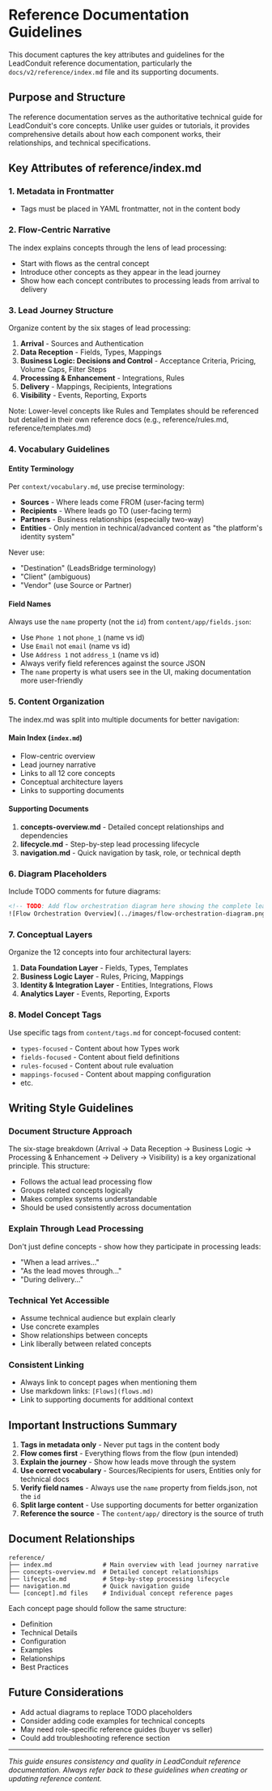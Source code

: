 # Reference Documentation Guidelines

This document captures the key attributes and guidelines for the LeadConduit reference documentation, particularly the `docs/v2/reference/index.md` file and its supporting documents.

## Purpose and Structure

The reference documentation serves as the authoritative technical guide for LeadConduit's core concepts. Unlike user guides or tutorials, it provides comprehensive details about how each component works, their relationships, and technical specifications.

## Key Attributes of reference/index.md

### 1. Metadata in Frontmatter
- Tags must be placed in YAML frontmatter, not in the content body

### 2. Flow-Centric Narrative
The index explains concepts through the lens of lead processing:
- Start with flows as the central concept
- Introduce other concepts as they appear in the lead journey
- Show how each concept contributes to processing leads from arrival to delivery

### 3. Lead Journey Structure
Organize content by the six stages of lead processing:
1. **Arrival** - Sources and Authentication
2. **Data Reception** - Fields, Types, Mappings
3. **Business Logic: Decisions and Control** - Acceptance Criteria, Pricing, Volume Caps, Filter Steps
4. **Processing & Enhancement** - Integrations, Rules
5. **Delivery** - Mappings, Recipients, Integrations
6. **Visibility** - Events, Reporting, Exports

Note: Lower-level concepts like Rules and Templates should be referenced but detailed in their own reference docs (e.g., reference/rules.md, reference/templates.md)

### 4. Vocabulary Guidelines

#### Entity Terminology
Per `context/vocabulary.md`, use precise terminology:
- **Sources** - Where leads come FROM (user-facing term)
- **Recipients** - Where leads go TO (user-facing term)
- **Partners** - Business relationships (especially two-way)
- **Entities** - Only mention in technical/advanced content as "the platform's identity system"

Never use:
- "Destination" (LeadsBridge terminology)
- "Client" (ambiguous)
- "Vendor" (use Source or Partner)

#### Field Names
Always use the `name` property (not the `id`) from `content/app/fields.json`:
- Use `Phone 1` not `phone_1` (name vs id)
- Use `Email` not `email` (name vs id)
- Use `Address 1` not `address_1` (name vs id)
- Always verify field references against the source JSON
- The `name` property is what users see in the UI, making documentation more user-friendly

### 5. Content Organization

The index.md was split into multiple documents for better navigation:

#### Main Index (`index.md`)
- Flow-centric overview
- Lead journey narrative
- Links to all 12 core concepts
- Conceptual architecture layers
- Links to supporting documents

#### Supporting Documents
1. **concepts-overview.md** - Detailed concept relationships and dependencies
2. **lifecycle.md** - Step-by-step lead processing lifecycle
3. **navigation.md** - Quick navigation by task, role, or technical depth

### 6. Diagram Placeholders
Include TODO comments for future diagrams:
```html
<!-- TODO: Add flow orchestration diagram here showing the complete lead journey -->
![Flow Orchestration Overview](../images/flow-orchestration-diagram.png)
```

### 7. Conceptual Layers
Organize the 12 concepts into four architectural layers:
1. **Data Foundation Layer** - Fields, Types, Templates
2. **Business Logic Layer** - Rules, Pricing, Mappings
3. **Identity & Integration Layer** - Entities, Integrations, Flows
4. **Analytics Layer** - Events, Reporting, Exports

### 8. Model Concept Tags
Use specific tags from `content/tags.md` for concept-focused content:
- `types-focused` - Content about how Types work
- `fields-focused` - Content about field definitions
- `rules-focused` - Content about rule evaluation
- `mappings-focused` - Content about mapping configuration
- etc.

## Writing Style Guidelines

### Document Structure Approach
The six-stage breakdown (Arrival → Data Reception → Business Logic → Processing & Enhancement → Delivery → Visibility) is a key organizational principle. This structure:
- Follows the actual lead processing flow
- Groups related concepts logically
- Makes complex systems understandable
- Should be used consistently across documentation

### Explain Through Lead Processing
Don't just define concepts - show how they participate in processing leads:
- "When a lead arrives..." 
- "As the lead moves through..."
- "During delivery..."

### Technical Yet Accessible
- Assume technical audience but explain clearly
- Use concrete examples
- Show relationships between concepts
- Link liberally between related concepts

### Consistent Linking
- Always link to concept pages when mentioning them
- Use markdown links: `[Flows](flows.md)`
- Link to supporting documents for additional context

## Important Instructions Summary

1. **Tags in metadata only** - Never put tags in the content body
2. **Flow comes first** - Everything flows from the flow (pun intended)
3. **Explain the journey** - Show how leads move through the system
4. **Use correct vocabulary** - Sources/Recipients for users, Entities only for technical docs
5. **Verify field names** - Always use the `name` property from fields.json, not the `id`
6. **Split large content** - Use supporting documents for better organization
7. **Reference the source** - The `content/app/` directory is the source of truth

## Document Relationships

```
reference/
├── index.md              # Main overview with lead journey narrative
├── concepts-overview.md  # Detailed concept relationships
├── lifecycle.md          # Step-by-step processing lifecycle  
├── navigation.md         # Quick navigation guide
└── [concept].md files    # Individual concept reference pages
```

Each concept page should follow the same structure:
- Definition
- Technical Details
- Configuration
- Examples
- Relationships
- Best Practices

## Future Considerations

- Add actual diagrams to replace TODO placeholders
- Consider adding code examples for technical concepts
- May need role-specific reference guides (buyer vs seller)
- Could add troubleshooting reference section

---

*This guide ensures consistency and quality in LeadConduit reference documentation. Always refer back to these guidelines when creating or updating reference content.*
